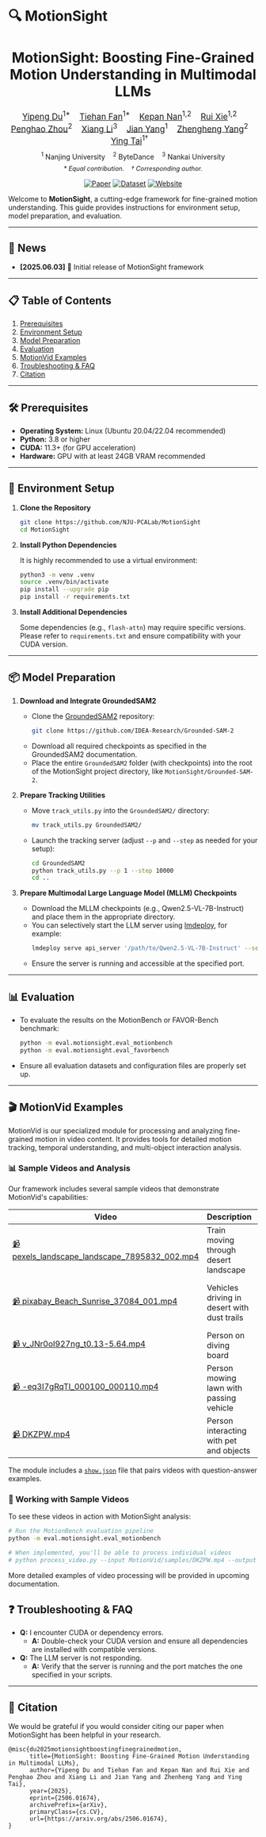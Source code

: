 # 🔍 MotionSight

<div align="center">

<h1>MotionSight: Boosting Fine-Grained Motion Understanding in Multimodal LLMs</h1>

<div style="font-size: 1.2em">
    <a href="https://github.com/natsunoshion">Yipeng Du</a><sup>1*</sup> &nbsp;&nbsp;
    <a href="https://scholar.google.com/citations?user=F11LXvYAAAAJ&hl=en">Tiehan Fan</a><sup>1*</sup> &nbsp;&nbsp;
    <a href="https://scholar.google.com/citations?user=PXmlku8AAAAJ&hl=en">Kepan Nan</a><sup>1,2</sup> &nbsp;&nbsp;
    <a href="https://scholar.google.com/citations?user=Dzr3D_EAAAAJ&hl=en">Rui Xie</a><sup>1,2</sup> &nbsp;&nbsp;
    <a href="https://scholar.google.com/citations?user=yWq1Fd4AAAAJ&hl=zh-CN">Penghao Zhou</a><sup>2</sup> &nbsp;&nbsp;
    <a href="https://implus.github.io/">Xiang Li</a><sup>3</sup> &nbsp;&nbsp;
    <a href="https://scholar.google.com/citations?user=6CIDtZQAAAAJ&&hl=en">Jian Yang</a><sup>1</sup> &nbsp;&nbsp;
    <a href="https://zhenheny.github.io/">Zhengheng Yang</a><sup>2</sup> &nbsp;&nbsp;
    <a href="https://tyshiwo.github.io/">Ying Tai</a><sup>1†</sup> &nbsp;&nbsp;
</div>

<div style="font-size: 1em; margin-top: 10px">
    <sup>1</sup> Nanjing University &nbsp;&nbsp;
    <sup>2</sup> ByteDance &nbsp;&nbsp;
    <sup>3</sup> Nankai University
</div>

<div style="font-size: 0.9em; margin-top: 8px; font-style: italic">
    * Equal contribution. &nbsp;&nbsp; † Corresponding author.
</div>

[![Paper](https://img.shields.io/badge/📝%20Paper-arXiv-red)](https://arxiv.org/abs/2506.01674)
[![Dataset](https://img.shields.io/badge/🤗%20Dataset-Coming%20Soon-blue)](https://github.com/NJU-PCALab/MotionSight)
[![Website](https://img.shields.io/badge/🌐%20Website-Project%20Page-green)](https://nju-pcalab.github.io/projects/MotionSight/)
</div>

Welcome to **MotionSight**, a cutting-edge framework for fine-grained motion understanding. This guide provides instructions for environment setup, model preparation, and evaluation.

---

## 📣 News

- **[2025.06.03]** 🚀 Initial release of MotionSight framework

---

## 📋 Table of Contents

1. [Prerequisites](#prerequisites)
2. [Environment Setup](#environment-setup)
3. [Model Preparation](#model-preparation)
4. [Evaluation](#evaluation)
5. [MotionVid Examples](#motionvid-examples)
6. [Troubleshooting & FAQ](#troubleshooting--faq)
7. [Citation](#citation)

---

## 🛠️ Prerequisites

- **Operating System:** Linux (Ubuntu 20.04/22.04 recommended)
- **Python:** 3.8 or higher
- **CUDA:** 11.3+ (for GPU acceleration)
- **Hardware:** GPU with at least 24GB VRAM recommended

---

## 🔧 Environment Setup

1. **Clone the Repository**

   ```bash
   git clone https://github.com/NJU-PCALab/MotionSight
   cd MotionSight
   ```

2. **Install Python Dependencies**

   It is highly recommended to use a virtual environment:

   ```bash
   python3 -m venv .venv
   source .venv/bin/activate
   pip install --upgrade pip
   pip install -r requirements.txt
   ```

3. **Install Additional Dependencies**

   Some dependencies (e.g., `flash-attn`) may require specific versions. Please refer to `requirements.txt` and ensure compatibility with your CUDA version.

---

## 📦 Model Preparation

1. **Download and Integrate GroundedSAM2**

   - Clone the [GroundedSAM2](https://github.com/IDEA-Research/Grounded-SAM-2) repository:
     ```bash
     git clone https://github.com/IDEA-Research/Grounded-SAM-2
     ```
   - Download all required checkpoints as specified in the GroundedSAM2 documentation.
   - Place the entire `GroundedSAM2` folder (with checkpoints) into the root of the MotionSight project directory, like `MotionSight/Grounded-SAM-2`.

2. **Prepare Tracking Utilities**

   - Move `track_utils.py` into the `GroundedSAM2/` directory:
     ```bash
     mv track_utils.py GroundedSAM2/
     ```
   - Launch the tracking server (adjust `--p` and `--step` as needed for your setup):
     ```bash
     cd GroundedSAM2
     python track_utils.py --p 1 --step 10000
     cd ..
     ```

3. **Prepare Multimodal Large Language Model (MLLM) Checkpoints**

   - Download the MLLM checkpoints (e.g., Qwen2.5-VL-7B-Instruct) and place them in the appropriate directory.
   - You can selectively start the LLM server using [lmdeploy](https://github.com/InternLM/lmdeploy), for example:
     ```bash
     lmdeploy serve api_server '/path/to/Qwen2.5-VL-7B-Instruct' --server-port 23333 --tp 1
     ```
   - Ensure the server is running and accessible at the specified port.

---

## 📊 Evaluation

- To evaluate the results on the MotionBench or FAVOR-Bench benchmark:
    ```bash
    python -m eval.motionsight.eval_motionbench
    python -m eval.motionsight.eval_favorbench
    ```
- Ensure all evaluation datasets and configuration files are properly set up.

---

## 🎬 MotionVid Examples

MotionVid is our specialized module for processing and analyzing fine-grained motion in video content. It provides tools for detailed motion tracking, temporal understanding, and multi-object interaction analysis.

### 📊 Sample Videos and Analysis

Our framework includes several sample videos that demonstrate MotionVid's capabilities:

| Video | Description | Focus Area |
|-------|-------------|------------|
| [📹 pexels_landscape_landscape_7895832_002.mp4](MotionVid/samples/pexels_landscape_landscape_7895832_002.mp4) | Train moving through desert landscape | Object tracking across complex terrain |
| [📹 pixabay_Beach_Sunrise_37084_001.mp4](MotionVid/samples/pixabay_Beach_Sunrise_37084_001.mp4) | Vehicles driving in desert with dust trails | Camera movement and environmental effects |
| [📹 v_JNr0oI927ng_t0.13-5.64.mp4](MotionVid/samples/v_JNr0oI927ng_t0.13-5.64.mp4) | Person on diving board | Subtle human motion analysis |
| [📹 -eq3I7gRqTI_000100_000110.mp4](MotionVid/samples/-eq3I7gRqTI_000100_000110.mp4) | Person mowing lawn with passing vehicle | Multi-object interaction |
| [📹 DKZPW.mp4](MotionVid/samples/DKZPW.mp4) | Person interacting with pet and objects | Complex sequence analysis |

The module includes a [`show.json`](MotionVid/samples/show.json) file that pairs videos with question-answer examples.


### 🎦 Working with Sample Videos

To see these videos in action with MotionSight analysis:

```bash
# Run the MotionBench evaluation pipeline
python -m eval.motionsight.eval_motionbench

# When implemented, you'll be able to process individual videos
# python process_video.py --input MotionVid/samples/DKZPW.mp4 --output results/
```

More detailed examples of video processing will be provided in upcoming documentation.

## ❓ Troubleshooting & FAQ

- **Q:** I encounter CUDA or dependency errors.
  - **A:** Double-check your CUDA version and ensure all dependencies are installed with compatible versions.
- **Q:** The LLM server is not responding.
  - **A:** Verify that the server is running and the port matches the one specified in your scripts.

---

## 📝 Citation

We would be grateful if you would consider citing our paper when MotionSight has been helpful in your research.

```
@misc{du2025motionsightboostingfinegrainedmotion,
      title={MotionSight: Boosting Fine-Grained Motion Understanding in Multimodal LLMs}, 
      author={Yipeng Du and Tiehan Fan and Kepan Nan and Rui Xie and Penghao Zhou and Xiang Li and Jian Yang and Zhenheng Yang and Ying Tai},
      year={2025},
      eprint={2506.01674},
      archivePrefix={arXiv},
      primaryClass={cs.CV},
      url={https://arxiv.org/abs/2506.01674}, 
}
```
